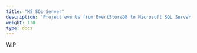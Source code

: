 ```yaml
---
title: "MS SQL Server"
description: "Project events from EventStoreDB to Microsoft SQL Server or Azure SQL"
weight: 130
type: docs
---
```


WIP
